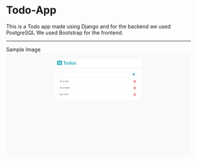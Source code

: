 # Todo-App

This is a Todo app made using Django and for the backend we used PostgreSQL
We used Bootstrap for the frontend.
______
Sample Image
<img src='sample-image.png'>